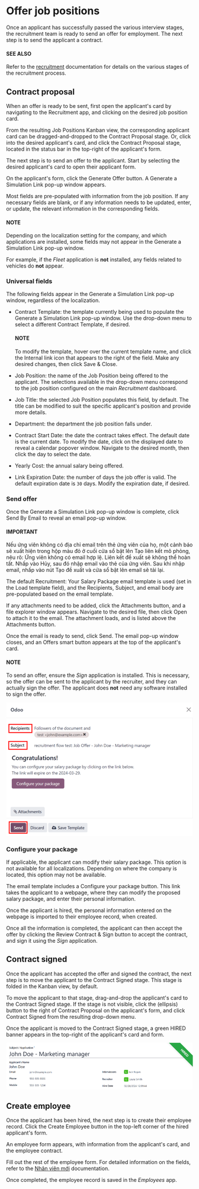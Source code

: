 # Offer job positions

Once an applicant has successfully passed the various interview stages, the recruitment team is
ready to send an offer for employment. The next step is to send the applicant a contract.

#### SEE ALSO
Refer to the [recruitment](../recruitment.md) documentation for details on the various stages
of the recruitment process.

## Contract proposal

When an offer is ready to be sent, first open the applicant's card by navigating to the
Recruitment app, and clicking on the desired job position card.

From the resulting Job Positions Kanban view, the corresponding applicant card can be
dragged-and-dropped to the Contract Proposal stage. Or, click into the desired
applicant's card, and click the Contract Proposal stage, located in the status bar in
the top-right of the applicant's form.

The next step is to send an offer to the applicant. Start by selecting the desired applicant's card
to open their applicant form.

On the applicant's form, click the Generate Offer button. A Generate a
Simulation Link pop-up window appears.

Most fields are pre-populated with information from the job position. If any necessary fields are
blank, or if any information needs to be updated, enter, or update, the relevant information in the
corresponding fields.

#### NOTE
Depending on the localization setting for the company, and which applications are installed, some
fields may not appear in the Generate a Simulation Link pop-up window.

For example, if the *Fleet* application is **not** installed, any fields related to vehicles do
**not** appear.

### Universal fields

The following fields appear in the Generate a Simulation Link pop-up window, regardless
of the localization.

- Contract Template: the template currently being used to populate the
  Generate a Simulation Link pop-up window. Use the drop-down menu to select a different
  Contract Template, if desired.

  #### NOTE
  To modify the template, hover over the current template name, and click the <i class="oi oi-launch"></i>
  Internal link icon that appears to the right of the field. Make any desired
  changes, then click Save & Close.
- Job Position: the name of the Job Position being offered to the applicant.
  The selections available in the drop-down menu correspond to the job position configured on the
  main *Recruitment* dashboard.
- Job Title: the selected Job Position populates this field, by default.
  The title can be modified to suit the specific applicant's position and provide more details.
- Department: the department the job position falls under.
- Contract Start Date: the date the contract takes effect. The default date is the
  current date. To modify the date, click on the displayed date to reveal a calendar popover window.
  Navigate to the desired month, then click the day to select the date.
- Yearly Cost: the annual salary being offered.
- Link Expiration Date: the number of days the job offer is valid. The default
  expiration date is `30` days. Modify the expiration date, if desired.

### Send offer

Once the Generate a Simulation Link pop-up window is complete, click Send By
Email to reveal an email pop-up window.

#### IMPORTANT
Nếu ứng viên không có địa chỉ email trên thẻ ứng viên của họ, một cảnh báo sẽ xuất hiện trong hộp màu đỏ ở cuối cửa sổ bật lên Tạo liên kết mô phỏng, nêu rõ: Ứng viên không có email hợp lệ. Liên kết đề xuất sẽ không thể hoàn tất. Nhấp vào Hủy, sau đó nhập email vào thẻ của ứng viên. Sau khi nhập email, nhấp vào nút Tạo đề xuất và cửa sổ bật lên email sẽ tải lại.

The default Recruitment: Your Salary Package email template is used (set in the
Load template field), and the Recipients, Subject, and email
body are pre-populated based on the email template.

If any attachments need to be added, click the <i class="fa fa-paperclip"></i> Attachments button,
and a file explorer window appears. Navigate to the desired file, then click Open to
attach it to the email. The attachment loads, and is listed above the <i class="fa fa-paperclip"></i>
Attachments button.

Once the email is ready to send, click Send. The email pop-up window closes, and an
Offers smart button appears at the top of the applicant's card.

#### NOTE
To send an offer, ensure the *Sign* application is installed. This is necessary, so the offer can
be sent to the applicant by the recruiter, and they can actually sign the offer. The applicant
does **not** need any software installed to sign the offer.

![Send an email to the applicant with a link to the offered salary.](../../../.gitbook/assets/send-offer.png)

### Configure your package

If applicable, the applicant can modify their salary package. This option is not available for all
localizations. Depending on where the company is located, this option may not be available.

The email template includes a Configure your package button. This link takes the
applicant to a webpage, where they can modify the proposed salary package, and enter their personal
information.

Once the applicant is hired, the personal information entered on the webpage is imported to their
employee record, when created.

Once all the information is completed, the applicant can then accept the offer by clicking the
Review Contract & Sign button to accept the contract, and sign it using the *Sign*
application.

<a id="recruitment-offer-job-positions-contract-signed"></a>

## Contract signed

Once the applicant has accepted the offer and signed the contract, the next step is to move the
applicant to the Contract Signed stage. This stage is folded in the Kanban view, by
default.

To move the applicant to that stage, drag-and-drop the applicant's card to the Contract
Signed stage. If the stage is not visible, click the <i class="fa fa-ellipsis-h"></i> (ellipsis)
button to the right of Contract Proposal on the applicant's form, and click
Contract Signed from the resulting drop-down menu.

Once the applicant is moved to the Contract Signed stage, a green HIRED
banner appears in the top-right of the applicant's card and form.

![Hired banner in the top right corner of applicant card.](../../../.gitbook/assets/hired.png)

<a id="recruitment-new-employee"></a>

## Create employee

Once the applicant has been hired, the next step is to create their employee record. Click the
Create Employee button in the top-left corner of the hired applicant's form.

An employee form appears, with information from the applicant's card, and the employee contract.

Fill out the rest of the employee form. For detailed information on the fields, refer to the
[Nhân viên mới](../employees/new_employee.md) documentation.

Once completed, the employee record is saved in the *Employees* app.
